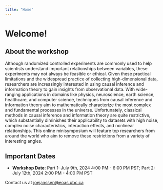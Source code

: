 ```yaml
---
title: "Home"
---
```


# Welcome!



## About the workshop

Although randomized controlled experiments are commonly used to help scientists understand important relationships between variables, these experiments may not always be feasible or ethical. Given these practical limitations and the widespread practice of collecting high-dimensional data, researchers are increasingly interested in using causal inference and information theory to gain insights from observational data. With wide-ranging applications in domains like physics, neuroscience, earth science, healthcare, and computer science, techniques from causal inference and information theory aim to mathematically characterize the most complex and fundamental processes in the universe. Unfortunately, classical methods in causal inference and information theory are quite restrictive, which substantially diminishes their applicability to datasets with high noise, complex noise characteristics, interaction effects, and nonlinear relationships. This online minisymposium will feature top researchers from around the world who aim to remove these restrictions from a variety of interesting angles.

## Important Dates
* **Workshop Date:** Part 1: July 9th, 2024 4:00 PM - 6:00 PM PST; Part 2: July 12th, 2024 2:00 PM - 4:00 PM PST

Contact us at <joejanssen@eoas.ubc.ca>
